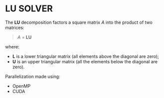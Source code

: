 # LU SOLVER

The **LU** decomposition factors a square matrix *A* into the product of two matrices:

> *A* = **LU**

where:

- **L** is a lower triangular matrix (all elements above the diagonal are zero);
- **U** is an upper triangular matrix (all the elements below the diagonal are zero).

Parallelization made using:
- OpenMP
- CUDA
